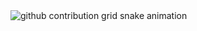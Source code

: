 <picture> 
   <source media="(prefers-color-scheme: dark)" srcset="https://raw.githubusercontent.com/beforelike/beforelike/output/github-contribution-grid-snake-dark.svg"> 
   <source media="(prefers-color-scheme: light)" srcset="https://raw.githubusercontent.com/beforelike/beforelike/output/github-contribution-grid-snake.svg"> 
   <img alt="github contribution grid snake animation" src="https://raw.githubusercontent.com/beforelike/beforelike/output/github-contribution-grid-snake.svg"> 
 </picture>
